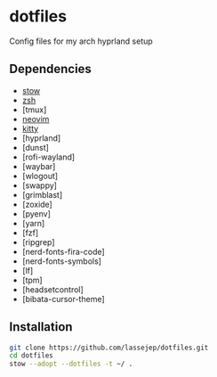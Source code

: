 # dotfiles
Config files for my arch hyprland setup

## Dependencies
- [stow](https://www.gnu.org/software/stow/)
- [zsh](https://www.zsh.org/)
- [tmux]
- [neovim](https://neovim.io/)
- [kitty](https://sw.kovidgoyal.net/kitty/)
- [hyprland]
- [dunst]
- [rofi-wayland]
- [waybar]
- [wlogout]
- [swappy]
- [grimblast]
- [zoxide]
- [pyenv]
- [yarn]
- [fzf]
- [ripgrep]
- [nerd-fonts-fira-code]
- [nerd-fonts-symbols]
- [lf]
- [tpm]
- [headsetcontrol]
- [bibata-cursor-theme]

## Installation
```bash
git clone https://github.com/lassejep/dotfiles.git
cd dotfiles
stow --adopt --dotfiles -t ~/ .
```
